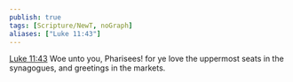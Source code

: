 ```yaml
---
publish: true
tags: [Scripture/NewT, noGraph]
aliases: ["Luke 11:43"]
---
```

[Luke 11:43](https://churchofjesuschrist.org/study/scriptures/nt/luke/11?lang=eng&id=p43#p43) Woe unto you, Pharisees! for ye love the uppermost seats in the synagogues, and greetings in the markets.
